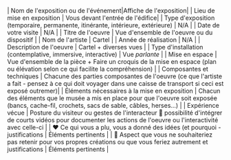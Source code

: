 | Nom de l'exposition ou de l'événement|Affiche de l'exposition|
| Lieu de mise en exposition    | Vous devant l'entrée de l'édifice| 
| Type d'exposition (temporaire, permanente, itinérante, intérieure, extérieure)    | N/A | 
| Date de votre visite    | N/A           | 
| Titre de l'oeuvre  | Vue d'ensemble de l'oeuvre ou du dispositif  | 
| Nom de l'artiste    | Cartel         | 
| Année de réalisation     |   N/A        | 
| Description de l'oeuvre   | Cartel + diverses vues          | 
| Type d'installation (contemplative, immersive, interactive) | Vue *parlante*             | 
| Mise en espace   | Vue d'ensemble de la pièce + Faire un croquis de la mise en espace (plan ou élévation selon ce qui facilite la compréhension)        | 
| Composantes et techniques     | Chacune des parties composantes de l'oeuvre (ce que l'artiste a fait - pensez à ce qui doit voyager dans une caisse de transport si ceci est exposé outremer)| 
| Éléments nécessaires à la mise en exposition   | Chacun des éléments que le musée a mis en place pour que l'oeuvre soit exposée (bancs, cache-fil, crochets, sacs de sable, câbles, herses...)            | 
| Expérience vécue     | Posture du visiteur ou gestes de l'interacteur :movie_camera: possibilité d'intégrer de courts vidéos pour documenter les actions de l'oeuvre ou l'interactivité avec celle-ci        | 
| :heart: Ce qui vous a plu, vous a donné des idées (et pourquoi - justifications   | Éléments pertinents       | 
| :thinking: Aspect que vous ne souhaiteriez pas retenir pour vos propres créations ou que vous feriez autrement et justifications     | Éléments pertinents      | 
